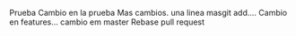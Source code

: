 Prueba
Cambio en la prueba
Mas cambios.
una linea masgit add....
Cambio en features...
cambio em master
Rebase
pull request
